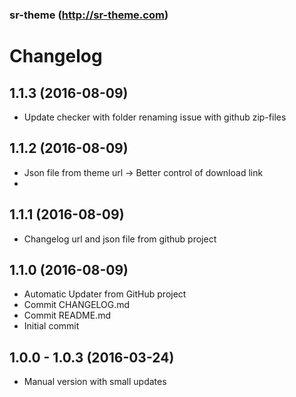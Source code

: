 ### sr-theme (http://sr-theme.com) 
# Changelog

## 1.1.3 (2016-08-09)
* Update checker with folder renaming issue with github zip-files

## 1.1.2 (2016-08-09)
* Json file from theme url -> Better control of download link
* 

## 1.1.1 (2016-08-09)
* Changelog url and json file from github project 

## 1.1.0 (2016-08-09)

* Automatic Updater from GitHub project
* Commit CHANGELOG.md
* Commit README.md
* Initial commit


## 1.0.0 - 1.0.3 (2016-03-24)

* Manual version with small updates